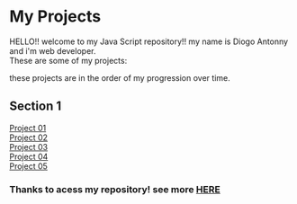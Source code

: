 <h1>My Projects</h1>
<p>HELLO!! welcome to my Java Script repository!! my name is Diogo Antonny and i'm web developer.<br>
These are some of my projects:</p>
<p>these projects are in the order of my progression over time.</p>
<h2>Section 1</h2>
<a href="https://diogojp202.github.io/JavaScript/Desafioseaulas/ex01/ex01.html" target="_blank">Project 01</a><br>
<a href="https://diogojp202.github.io/JavaScript/Desafioseaulas/ex02/ex02.html" target="_blank">Project 02</a><br>
<a href="https://diogojp202.github.io/JavaScript/Desafioseaulas/ex03/ex03.html" target="_blank">Project 03</a><br>
<a href="https://diogojp202.github.io/JavaScript/Desafioseaulas/ex04/ex04.html" target="_blank">Project 04</a><br>
<a href="https://diogojp202.github.io/JavaScript/Desafioseaulas/ex05/index.html" target="_blank">Project 05</a><br>

<h3>Thanks to acess my repository! see more <a href="https://github.com/DiogoJP202/DiogoAntonny" target="_blank"> HERE </a></h3>
